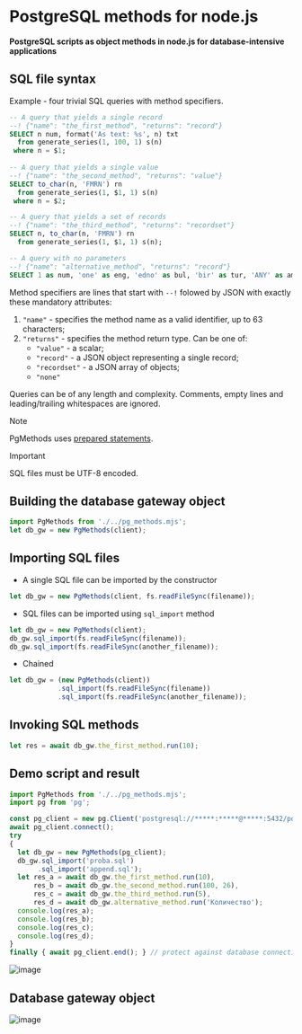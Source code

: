 # PostgreSQL methods for node.js
**PostgreSQL scripts as object methods in node.js for database-intensive applications**  

## SQL file syntax

Example - four trivial SQL queries with method specifiers.
```sql
-- A query that yields a single record
--! {"name": "the_first_method", "returns": "record"}
SELECT n num, format('As text: %s', n) txt
  from generate_series(1, 100, 1) s(n)
 where n = $1;
  
-- A query that yields a single value
--! {"name": "the_second_method", "returns": "value"}
SELECT to_char(n, 'FMRN') rn
  from generate_series(1, $1, 1) s(n)
 where n = $2;

-- A query that yields a set of records
--! {"name": "the_third_method", "returns": "recordset"}
SELECT n, to_char(n, 'FMRN') rn
  from generate_series(1, $1, 1) s(n);

-- A query with no parameters
--! {"name": "alternative_method", "returns": "record"}
SELECT 1 as num, 'one' as eng, 'edno' as bul, 'bir' as tur, 'ANY' as amount;
```
Method specifiers are lines that start with `--!` folowed by JSON with exactly these mandatory attributes:
1. `"name"` - specifies the method name as a valid identifier, up to 63 characters;
2. `"returns"` - specifies the method return type. Can be one of:
   * `"value"` - a scalar;
   * `"record"` - a JSON object representing a single record;
   * `"recordset"` - a JSON array of objects;  
   * `"none"`

Queries can be of any length and complexity. Comments, empty lines and leading/trailing whitespaces are ignored.  

> [!NOTE]
> PgMethods uses [prepared statements](https://node-postgres.com/features/queries#prepared-statements).
 
> [!IMPORTANT]
> SQL files must be UTF-8 encoded.  

## Building the database gateway object  
```js
import PgMethods from './../pg_methods.mjs';
let db_gw = new PgMethods(client);
```
## Importing SQL files  
- A single SQL file can be imported by the constructor
```js
let db_gw = new PgMethods(client, fs.readFileSync(filename));
```
- SQL files can be imported using `sql_import` method
```js
let db_gw = new PgMethods(client);
db_gw.sql_import(fs.readFileSync(filename));
db_gw.sql_import(fs.readFileSync(another_filename));
```
- Chained
```js
let db_gw = (new PgMethods(client))
            .sql_import(fs.readFileSync(filename))
            .sql_import(fs.readFileSync(another_filename));
```
## Invoking SQL methods
```js
let res = await db_gw.the_first_method.run(10);
```
## Demo script and result
```js
import PgMethods from './../pg_methods.mjs';
import pg from 'pg';

const pg_client = new pg.Client('postgresql://*****:*****@*****:5432/postgres');
await pg_client.connect();
try
{
  let db_gw = new PgMethods(pg_client); 
  db_gw.sql_import('proba.sql')
       .sql_import('append.sql');
  let res_a = await db_gw.the_first_method.run(10),
      res_b = await db_gw.the_second_method.run(100, 26),
      res_c = await db_gw.the_third_method.run(5),
      res_d = await db_gw.alternative_method.run('Количество');
  console.log(res_a);
  console.log(res_b);
  console.log(res_c);
  console.log(res_d);
}
finally { await pg_client.end(); } // protect against database connection leak
```
![image](https://github.com/stefanov-sm/node.js-PgMethods/assets/26185804/c49b89b7-9cb2-4247-b5fa-d48bf9b57735)

## Database gateway object
![image](https://github.com/stefanov-sm/node.js-Pg_methods/assets/26185804/e089afc6-af50-407b-a851-01042a72d1eb)



